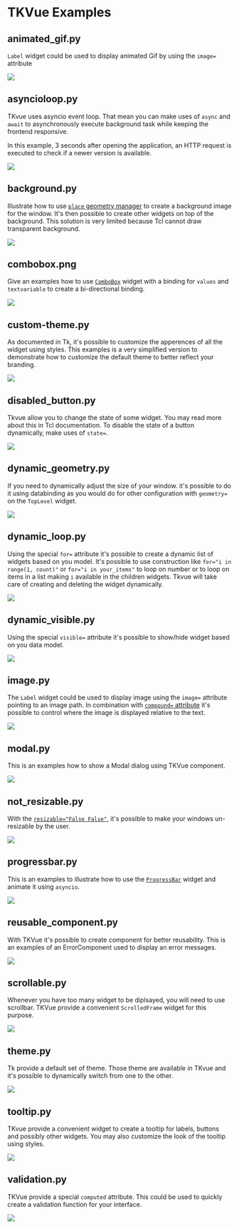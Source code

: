 # TKVue Examples

## animated_gif.py

`Label` widget could be used to display animated Gif by using the `image=` attribute

![](animated_gif.png)

## asyncioloop.py

TKvue uses asyncio event loop. That mean you can make uses of `async` and `await` to asynchronously execute background task while keeping the frontend responsive.

In this example, 3 seconds after opening the application, an HTTP request is executed to check if a newer version is available.

![](asyncioloop.png)

## background.py

Illustrate how to use [`place` geometry manager](https://www.tcl.tk/man/tcl8.2.3/TkCmd/place.html) to create a background image for the window.
It's then possible to create other widgets on top of the background. This solution is very limited because Tcl cannot draw transparent background.

![](background.png)

## combobox.png

Give an examples how to use [`ComboBox`](https://www.tcl.tk/man/tcl/TkCmd/ttk_combobox.html#M13) widget with a binding for `values` and `textvariable` to create a bi-directional binding.

![](combobox.png)

## custom-theme.py

As documented in Tk, it's possible to customize the apperences of all the widget using styles. This examples is a very simplified version to demonstrate how to customize the default theme to better reflect your branding.

![](custom-theme.png)

## disabled_button.py

Tkvue allow you to change the state of some widget. You may read more about this in Tcl documentation. To disable the state of a button dynamically, make uses of `state=`.

![](disabled_button.png)

## dynamic_geometry.py

If you need to dynamically adjust the size of your window. it's possible to do it using databinding as you would do for other configuration with `geometry=` on the `TopLevel` widget.

![](dynamic_geometry.png)

## dynamic_loop.py

Using the special `for=` attribute it's possible to create a dynamic list of widgets based on you model. It's possible to use construction like `for="i in range(1, count)"` or `for="i in your_items"` to loop on number or to loop on items in a list making `i` available in the children widgets. Tkvue will take care of creating and deleting the widget dynamically.

![](dynamic_loop.png)

## dynamic_visible.py

Using the special `visible=` attribute it's possible to show/hide widget based on you data model.

![](dynamic_visible.png)

## image.py

The `Label` widget could be used to display image using the `image=` attribute pointing to an image path. In combination with [`compound=` attribute](https://www.tcl.tk/man/tcl/TkCmd/options.html#M-compound) it's possible to control where the image is displayed relative to the text.

![](image.png)

## modal.py

This is an examples how to show a Modal dialog using TKVue component.

![](modal.png)

## not_resizable.py

With the [`resizable="False False"`](https://wiki.tcl-lang.org/page/wm+resizable), it's possible to make your windows un-resizable by the user.

![](not_resizable.png)

## progressbar.py

This is an examples to illustrate how to use the [`ProgressBar`](https://anzeljg.github.io/rin2/book2/2405/docs/tkinter/ttk-Progressbar.html) widget and animate it using `asyncio`.

![](progressbar.png)

## reusable_component.py

With TKVue it's possible to create component for better reusability. This is an examples of an ErrorComponent used to display an error messages.

![](reusable_component.png)

## scrollable.py

Whenever you have too many widget to be diplsayed, you will need to use scrollbar. TKVue provide a convenient `ScrolledFrame` widget for this purpose.

![](scrollable.png)

## theme.py

Tk provide a default set of theme. Those theme are available in TKvue and it's possible to dynamically switch from one to the other.

![](theme.png)

## tooltip.py

TKvue provide a convenient widget to create a tooltip for labels, buttons and possibly other widgets. You may also customize the look of the tooltip using styles.

![](tooltip.png)

## validation.py

TKVue provide a special `computed` attribute. This could be used to quickly create a validation function for your interface.

![](validation.png)

